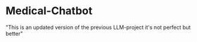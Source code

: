 # Medical-Chatbot
"This is an updated version of the previous LLM-project it's not perfect but better"
